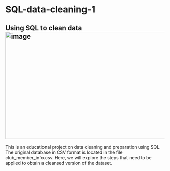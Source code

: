 # SQL-data-cleaning-1
Using SQL to clean data
<img width="512" height="338" alt="image" src="https://github.com/user-attachments/assets/46547955-764a-4388-8559-cf4562aa4b5b" />
-------------
This is an educational project on data cleaning and preparation using SQL. The original database in CSV format is located in the file club_member_info.csv. Here, we will explore the steps that need to be applied to obtain a cleansed version of the dataset.
